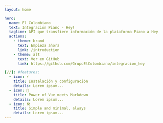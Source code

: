 ```yaml
---
layout: home

hero:
  name: El Colombiano
  text: Integración Piano - Hey!
  tagline: API que transfiere información de la plataforma Piano a Hey!
  actions:
    - theme: brand
      text: Empieza ahora
      link: /introduction
    - theme: alt
      text: Ver en GitHub
      link: https://github.com/GrupoElColombiano/integracion_hey

[//]: #features:
  - icon: ⚡️
    title: Instalación y configuración
    details: Lorem ipsum...
  - icon: 🖖
    title: Power of Vue meets Markdown
    details: Lorem ipsum...
  - icon: 🛠️
    title: Simple and minimal, always
    details: Lorem ipsum...
---
```

